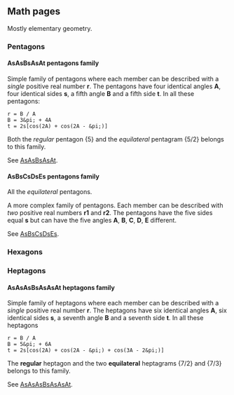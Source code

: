 ## Math pages

Mostly elementary geometry.

### Pentagons

#### AsAsBsAsAt pentagons family

Simple family of pentagons where each member can be described
with a *single* positive real number **r**.
The pentagons have four identical angles **A**, four identical sides **s**,
a fifth angle **B** and a fifth side **t**. In all these pentagons:
```
r = B / A
B = 3&pi; + 4A
t = 2s[cos(2A) + cos(2A - &pi;)]
```
Both the *regular* pentagon {5} and the *equilateral* pentagram {5/2} 
belongs to this family.

See [AsAsBsAsAt](AsAsBsAsAt.md).

#### AsBsCsDsEs pentagons family

All the *equilateral* pentagons.

A more complex family of pentagons. Each member can be described with *two* 
positive real numbers **r1** and **r2**.
The pentagons have the five sides equal **s** but can have the five
angles **A**, **B**, **C**, **D**, **E** different.

See [AsBsCsDsEs](AsBsCsDsEs.md).

### Hexagons

### Heptagons

#### AsAsAsBsAsAsAt heptagons family

Simple family of heptagons where each member can be described
with a *single* positive real number **r**.
The heptagons have six identical angles **A**, six identical sides **s**,
a seventh angle **B** and a seventh side **t**. In all these heptagons
```
r = B / A
B = 5&pi; + 6A
t = 2s[cos(2A) + cos(2A - &pi;) + cos(3A - 2&pi;)]
```
The **regular** heptagon and the two **equilateral** heptagrams {7/2} and {7/3}
belongs to this family.

See [AsAsAsBsAsAsAt](AsAsAsBsAsAsAt.md).



